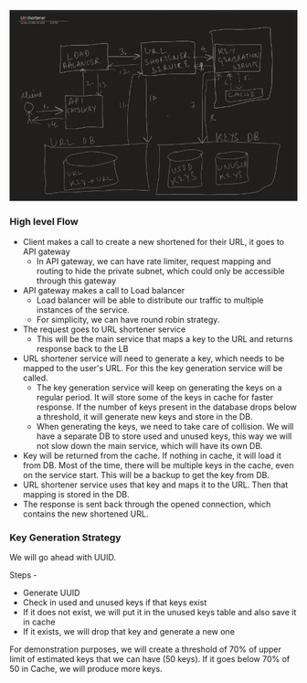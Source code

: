 ![High level system design for URL shortener](image.png)

### High level Flow
- Client makes a call to create a new shortened for their URL, it goes to API gateway
    - In API gateway, we can have rate limiter, request mapping and routing to hide the private subnet, which could only be accessible through this gateway
- API gateway makes a call to Load balancer
    - Load balancer will be able to distribute our traffic to multiple instances of the service.
    - For simplicity, we can have round robin strategy.
- The request goes to URL shortener service
    - This will be the main service that maps a key to the URL and returns response back to the LB
- URL shortener service will need to generate a key, which needs to be mapped to the user's URL. For this the key generation service will be called.
    - The key generation service will keep on generating the keys on a regular period. It will store some of the keys in cache for faster response. If the number of keys present in the database drops below a threshold, it will generate new keys and store in the DB.
    - When generating the keys, we need to take care of collision. We will have a separate DB to store used and unused keys, this way we will not slow down the main service, which will have its own DB.
- Key will be returned from the cache. If nothing in cache, it will load it from DB. Most of the time, there will be multiple keys in the cache, even on the service start. This will be a backup to get the key from DB.
- URL shortener service uses that key and maps it to the URL. Then that mapping is stored in the DB.
- The response is sent back through the opened connection, which contains the new shortened URL.


### Key Generation Strategy
We will go ahead with UUID.

Steps -
- Generate UUID 
- Check in used and unused keys if that keys exist
- If it does not exist, we will put it in the unused keys table and also save it in cache
- If it exists, we will drop that key and generate a new one

For demonstration purposes, we will create a threshold of 70% of upper limit of estimated keys that we can have (50 keys). If it goes below 70% of 50 in Cache, we will produce more keys. 
